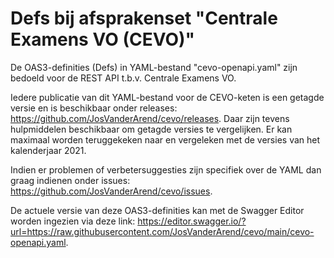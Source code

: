 # Defs bij afsprakenset "Centrale Examens VO (CEVO)"
De OAS3-definities (Defs) in YAML-bestand "cevo-openapi.yaml" zijn bedoeld voor de REST API t.b.v. Centrale Examens VO.

Iedere publicatie van dit YAML-bestand voor de CEVO-keten is een getagde versie en is beschikbaar onder releases: https://github.com/JosVanderArend/cevo/releases. 
Daar zijn tevens hulpmiddelen beschikbaar om getagde versies te vergelijken. Er kan maximaal worden teruggekeken naar en vergeleken met de versies van het kalenderjaar 2021.

Indien er problemen of verbetersuggesties zijn specifiek over de YAML dan graag indienen onder issues: https://github.com/JosVanderArend/cevo/issues.

De actuele versie van deze OAS3-definities kan met de Swagger Editor worden ingezien via deze link: https://editor.swagger.io/?url=https://raw.githubusercontent.com/JosVanderArend/cevo/main/cevo-openapi.yaml.
